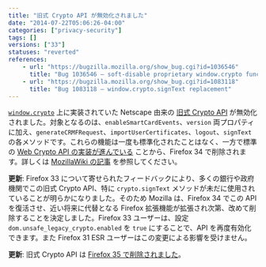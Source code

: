 ```yaml
---
title: "旧式 Crypto API が無効化されました"
date: "2014-07-22T05:06:26-04:00"
categories: ["privacy-security"]
tags: []
versions: ["33"]
statuses: "reverted"
references:
    - url: "https://bugzilla.mozilla.org/show_bug.cgi?id=1036546"
      title: "Bug 1036546 – soft-disable proprietary window.crypto functions/properties before removing them entirely "
    - url: "https://bugzilla.mozilla.org/show_bug.cgi?id=1083118"
      title: "Bug 1083118 – window.crypto.signText replacement"
---
```

[`window.crypto`](https://developer.mozilla.org/docs/Web/API/window.crypto) 上に実装されていた Netscape 由来の [旧式 Crypto API](https://developer.mozilla.org/docs/JavaScript_crypto) が無効化されました。対象となるのは、`enableSmartCardEvents`、`version` 両プロパティに加え、`generateCRMFRequest`、`importUserCertificates`、`logout`、`signText` の各メソッドです。これらの機能は一度も標準化されたことはなく、一方で標準の [Web Crypto API の実装が進んでいる](https://bugzilla.mozilla.org/show_bug.cgi?id=865789) ことから、Firefox 34 で削除されます。詳しくは [MozillaWiki の記事](https://wiki.mozilla.org/SecurityEngineering/Removing_Proprietary_window.crypto_Functions) を参照してください。

**更新**: Firefox 33 について寄せられたフィードバックにより、多くの銀行や政府機関でこの旧式 Crypto API、特に `crypto.signText` メソッドが未だに使用されていることが明らかになりました。そのため Mozilla は、Firefox 34 でこの API を復活させ、近い将来に代替となる Firefox 拡張機能が拡張され次第、改めて削除することを決定しました。Firefox 33 ユーザーは、設定 `dom.unsafe_legacy_crypto.enabled` を `true` にすることで、API を再度有効化できます。また Firefox 31 ESR ユーザーはこの変更による影響を受けません。

**更新**: 旧式 Crypto API は [Firefox 35 で削除されました](https://www.fxsitecompat.dev/ja/docs/2014/legacy-crypto-api-has-been-removed/)。
